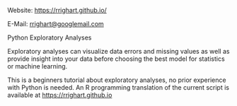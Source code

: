 Website: https://rrighart.github.io/

E-Mail: rrighart@googlemail.com

Python Exploratory Analyses

Exploratory analyses can visualize data errors and missing values as well as provide insight into your data before choosing the best model for statistics or machine learning. 

This is a beginners tutorial about exploratory analyses, no prior experience with Python is needed. An R programming translation of the current script is available at https://rrighart.github.io
